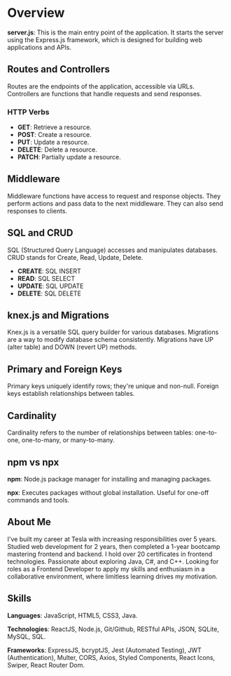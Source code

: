 # Overview

**server.js**: This is the main entry point of the application. It starts the server using the Express.js framework, which is designed for building web applications and APIs.

## Routes and Controllers

Routes are the endpoints of the application, accessible via URLs. Controllers are functions that handle requests and send responses.

### HTTP Verbs

- **GET**: Retrieve a resource.
- **POST**: Create a resource.
- **PUT**: Update a resource.
- **DELETE**: Delete a resource.
- **PATCH**: Partially update a resource.

## Middleware

Middleware functions have access to request and response objects. They perform actions and pass data to the next middleware. They can also send responses to clients.

## SQL and CRUD

SQL (Structured Query Language) accesses and manipulates databases. CRUD stands for Create, Read, Update, Delete.

- **CREATE**: SQL INSERT
- **READ**: SQL SELECT
- **UPDATE**: SQL UPDATE
- **DELETE**: SQL DELETE

## knex.js and Migrations

Knex.js is a versatile SQL query builder for various databases. Migrations are a way to modify database schema consistently. Migrations have UP (alter table) and DOWN (revert UP) methods.

## Primary and Foreign Keys

Primary keys uniquely identify rows; they're unique and non-null. Foreign keys establish relationships between tables.

## Cardinality

Cardinality refers to the number of relationships between tables: one-to-one, one-to-many, or many-to-many.

## npm vs npx

**npm**: Node.js package manager for installing and managing packages.

**npx**: Executes packages without global installation. Useful for one-off commands and tools.

## About Me

I've built my career at Tesla with increasing responsibilities over 5 years. Studied web development for 2 years, then completed a 1-year bootcamp mastering frontend and backend. I hold over 20 certificates in frontend technologies. Passionate about exploring Java, C#, and C++. Looking for roles as a Frontend Developer to apply my skills and enthusiasm in a collaborative environment, where limitless learning drives my motivation.

## Skills

**Languages**: JavaScript, HTML5, CSS3, Java.

**Technologies**: ReactJS, Node.js, Git/Github, RESTful APIs, JSON, SQLite, MySQL, SQL.

**Frameworks**: ExpressJS, bcryptJS, Jest (Automated Testing), JWT (Authentication), Multer, CORS, Axios, Styled Components, React Icons, Swiper, React Router Dom.
